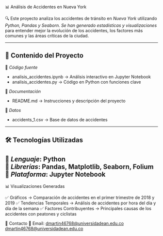 📊 Análisis de Accidentes en Nueva York

🔍 Este proyecto analiza los accidentes de tránsito en *Nueva York* utilizando *Python, Pandas y Seaborn. Se han generado estadísticas y visualizaciones* para entender mejor la evolución de los accidentes, los factores más comunes y las áreas críticas de la ciudad.

---

## 📂 Contenido del Proyecto

📁 *Código fuente*  
- analisis_accidentes.ipynb → Análisis interactivo en Jupyter Notebook  
- analisis_accidentes.py → Código en Python con funciones clave  

📁 *Documentación*  
- README.md → Instrucciones y descripción del proyecto  

📁 *Datos*  
- accidents_1.csv → Base de datos de accidentes

---

## 🛠️ Tecnologías Utilizadas

🔹 *Lenguaje*: Python  
🔹 *Librerías*: Pandas, Matplotlib, Seaborn, Folium  
🔹 *Plataforma*: Jupyter Notebook  
---
📊 Visualizaciones Generadas

✅ Gráficos → Comparación de accidentes en el primer trimestre de 2018 y 2019
✅ Tendencias Temporales → Análisis de accidentes por hora del día y día de la semana
✅ Factores Contribuyentes → Principales causas de los accidentes con peatones y ciclistas

📩 Contacto
📧 Email: dmartin46768@universidadean.edu.co
           dmartin46768@universidadean.edu.co
